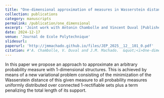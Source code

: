 ```yaml
---
title: "One-dimensional approximation of measures in Wasserstein distance."
collection: publications
category: manuscripts
permalink: /publication/one_dimensional
excerpt: 'Joint work with Antonin Chambolle and Vincent Duval [Published version](https://jep.centre-mersenne.org/articles/10.5802/jep.286/) [HAL version](https://hal.science/hal-04082932)'
date: 2024-12-17
venue: 'Journal de Ecole Polytechnique'
slidesurl:
paperurl: 'http://jmmachado.github.io/files/JEP_2025__12__101_0.pdf'
citation: #'A. Chambolle, V. Duval and J.M. Machado.  &quot;<i>One-dimensional approximation of measures in Wasserstein distance.&quot; Journal de Ecole polytechnique — Mathematiques, Volume 12 (2025), pp. 101-145</i>.'
---
```


In this paper we propose an approach to approximate an arbitrary probability measure with 1-dimensional structures. This is achieved by means of a new variational problem consisting of the minimization of the Wasserstein distance of this given measure to all probability measures uniformly distributed over connected 1-rectifiable sets plus a term penalizing the total length of its support.

